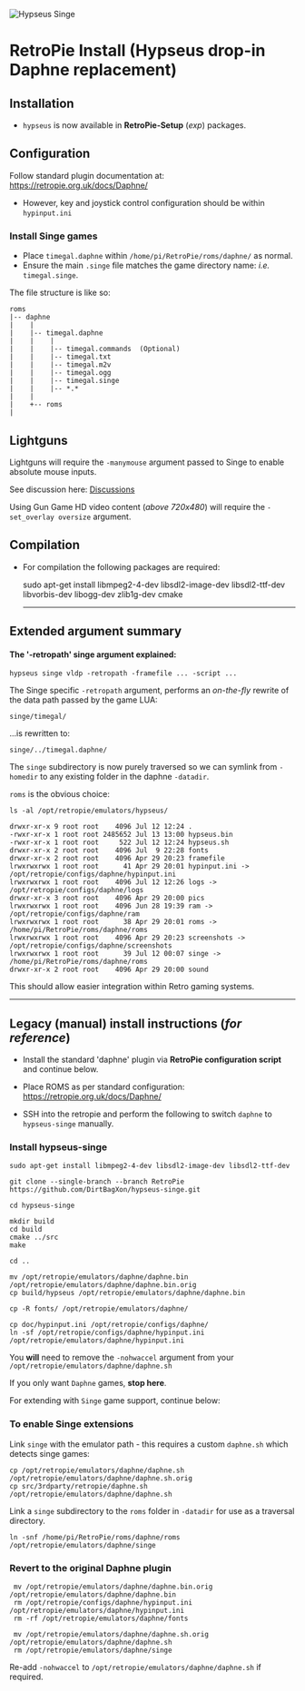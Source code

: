 ![Hypseus Singe](https://raw.githubusercontent.com/DirtBagXon/hypseus-singe/master/screenshots/hypseus-minilogo.png)

# RetroPie Install (Hypseus drop-in Daphne replacement)

## Installation

* `hypseus` is now available in **RetroPie-Setup** (_exp_) packages.

## Configuration

Follow standard plugin documentation at: https://retropie.org.uk/docs/Daphne/

* However, key and joystick control configuration should be within `hypinput.ini`

### Install Singe games

* Place ``timegal.daphne`` within ``/home/pi/RetroPie/roms/daphne/`` as normal.
* Ensure the main ``.singe`` file matches the game directory name: *i.e.* ``timegal.singe``.

The file structure is like so:

    roms
    |-- daphne
    |    |
    |    |-- timegal.daphne
    |    |    |
    |    |    |-- timegal.commands  (Optional)
    |    |    |-- timegal.txt
    |    |    |-- timegal.m2v
    |    |    |-- timegal.ogg
    |    |    |-- timegal.singe
    |    |    |-- *.*
    |    |
    |    +-- roms
    |


## Lightguns

Lightguns will require the ``-manymouse`` argument passed to Singe to enable absolute mouse inputs.

See discussion here: [Discussions](https://github.com/DirtBagXon/hypseus-singe/discussions/)

Using Gun Game HD video content (_above 720x480_) will require the ``-set_overlay oversize`` argument.

## Compilation

* For compilation the following packages are required:

    sudo apt-get install libmpeg2-4-dev libsdl2-image-dev libsdl2-ttf-dev libvorbis-dev libogg-dev zlib1g-dev cmake

  *  *  *  *  *

## Extended argument summary

#### The '-retropath' singe argument explained:

    hypseus singe vldp -retropath -framefile ... -script ...

The Singe specific ``-retropath`` argument, performs an *on-the-fly* rewrite of the data path passed by the game LUA:

    singe/timegal/

...is rewritten to:

    singe/../timegal.daphne/

The ``singe`` subdirectory is now purely traversed so we can symlink from ``-homedir`` to any existing folder in the daphne ``-datadir``.

``roms`` is the obvious choice:

    ls -al /opt/retropie/emulators/hypseus/

    drwxr-xr-x 9 root root    4096 Jul 12 12:24 .
    -rwxr-xr-x 1 root root 2485652 Jul 13 13:00 hypseus.bin
    -rwxr-xr-x 1 root root     522 Jul 12 12:24 hypseus.sh
    drwxr-xr-x 2 root root    4096 Jul  9 22:28 fonts
    drwxr-xr-x 2 root root    4096 Apr 29 20:23 framefile
    lrwxrwxrwx 1 root root      41 Apr 29 20:01 hypinput.ini -> /opt/retropie/configs/daphne/hypinput.ini
    lrwxrwxrwx 1 root root    4096 Jul 12 12:26 logs -> /opt/retropie/configs/daphne/logs
    drwxr-xr-x 3 root root    4096 Apr 29 20:00 pics
    lrwxrwxrwx 1 root root    4096 Jun 28 19:39 ram -> /opt/retropie/configs/daphne/ram
    lrwxrwxrwx 1 root root      38 Apr 29 20:01 roms -> /home/pi/RetroPie/roms/daphne/roms
    lrwxrwxrwx 1 root root    4096 Apr 29 20:23 screenshots -> /opt/retropie/configs/daphne/screenshots
    lrwxrwxrwx 1 root root      39 Jul 12 00:07 singe -> /home/pi/RetroPie/roms/daphne/roms
    drwxr-xr-x 2 root root    4096 Apr 29 20:00 sound

This should allow easier integration within Retro gaming systems.

  *  *  *  *  *

## Legacy (manual) install instructions (_for reference_)

* Install the standard 'daphne' plugin via **RetroPie configuration script** and continue below.

* Place ROMS as per standard configuration: https://retropie.org.uk/docs/Daphne/

* SSH into the retropie and perform the following to switch `daphne` to `hypseus-singe` manually.

### Install hypseus-singe

    sudo apt-get install libmpeg2-4-dev libsdl2-image-dev libsdl2-ttf-dev

    git clone --single-branch --branch RetroPie https://github.com/DirtBagXon/hypseus-singe.git

    cd hypseus-singe

    mkdir build
    cd build
    cmake ../src
    make

    cd ..

    mv /opt/retropie/emulators/daphne/daphne.bin /opt/retropie/emulators/daphne/daphne.bin.orig
    cp build/hypseus /opt/retropie/emulators/daphne/daphne.bin

    cp -R fonts/ /opt/retropie/emulators/daphne/

    cp doc/hypinput.ini /opt/retropie/configs/daphne/
    ln -sf /opt/retropie/configs/daphne/hypinput.ini /opt/retropie/emulators/daphne/hypinput.ini

You **will** need to remove the ``-nohwaccel`` argument from your ``/opt/retropie/emulators/daphne/daphne.sh``

If you only want ``Daphne`` games, **stop here**.

For extending with ``Singe`` game support, continue below:

### To enable Singe extensions

Link ``singe`` with the emulator path - this requires a custom ``daphne.sh`` which detects singe games:

    cp /opt/retropie/emulators/daphne/daphne.sh /opt/retropie/emulators/daphne/daphne.sh.orig
    cp src/3rdparty/retropie/daphne.sh /opt/retropie/emulators/daphne/daphne.sh

Link a ``singe`` subdirectory to the ``roms`` folder in ``-datadir`` for use as a traversal directory.

    ln -snf /home/pi/RetroPie/roms/daphne/roms /opt/retropie/emulators/daphne/singe

### Revert to the original Daphne plugin

     mv /opt/retropie/emulators/daphne/daphne.bin.orig /opt/retropie/emulators/daphne/daphne.bin
     rm /opt/retropie/configs/daphne/hypinput.ini /opt/retropie/emulators/daphne/hypinput.ini
     rm -rf /opt/retropie/emulators/daphne/fonts

     mv /opt/retropie/emulators/daphne/daphne.sh.orig /opt/retropie/emulators/daphne/daphne.sh
     rm /opt/retropie/emulators/daphne/singe

Re-add ``-nohwaccel`` to  ``/opt/retropie/emulators/daphne/daphne.sh`` if required.

